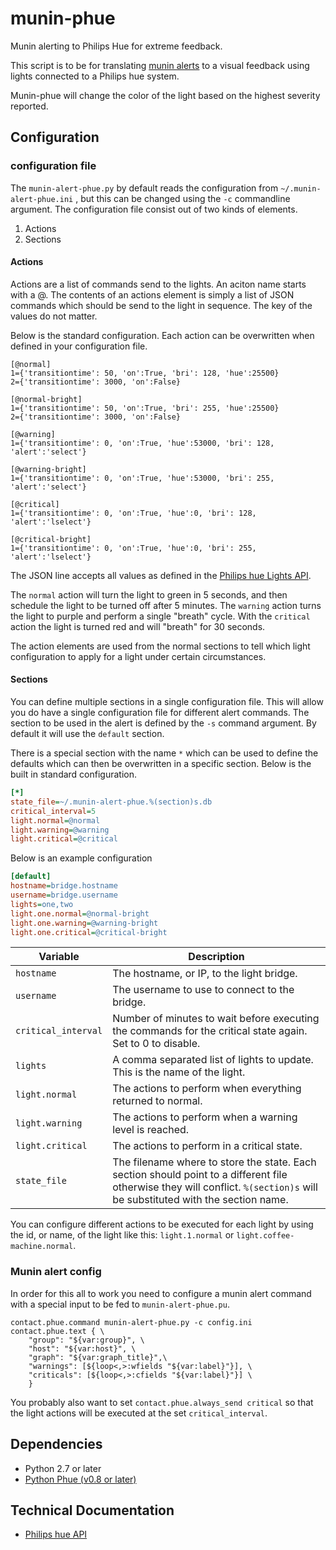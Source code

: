 munin-phue
==========

Munin alerting to Philips Hue for extreme feedback.

This script is to be for translating [munin alerts](http://munin-monitoring.org/wiki/HowToContact) to a visual feedback using lights connected to a Philips hue system.

Munin-phue will change the color of the light based on the highest severity reported. 

Configuration
-------------

### configuration file

The `munin-alert-phue.py` by default reads the configuration from `~/.munin-alert-phue.ini` , but this can be changed using the `-c` commandline argument. The configuration file consist out of two kinds of elements.

1. Actions
2. Sections

#### Actions
Actions are a list of commands send to the lights. An aciton name starts with a @. The contents of an actions element is simply a list of JSON commands which should be send to the light in sequence. The key of the values do not matter.

Below is the standard configuration. Each action can be overwritten when defined in your configuration file.

```
[@normal]
1={'transitiontime': 50, 'on':True, 'bri': 128, 'hue':25500}
2={'transitiontime': 3000, 'on':False}

[@normal-bright]
1={'transitiontime': 50, 'on':True, 'bri': 255, 'hue':25500}
2={'transitiontime': 3000, 'on':False}

[@warning]
1={'transitiontime': 0, 'on':True, 'hue':53000, 'bri': 128, 'alert':'select'}

[@warning-bright]
1={'transitiontime': 0, 'on':True, 'hue':53000, 'bri': 255, 'alert':'select'}

[@critical]
1={'transitiontime': 0, 'on':True, 'hue':0, 'bri': 128, 'alert':'lselect'}

[@critical-bright]
1={'transitiontime': 0, 'on':True, 'hue':0, 'bri': 255, 'alert':'lselect'}
```

The JSON line accepts all values as defined in the [Philips hue Lights API](http://developers.meethue.com/1_lightsapi.html#16_set_light_state). 

The `normal` action will turn the light to green in 5 seconds, and then schedule the light to be turned off after 5 minutes. The `warning` action turns the light to purple and perform a single "breath" cycle. With the `critical` action the light is turned red and will "breath" for 30 seconds.

The action elements are used from the normal sections to tell which light configuration to apply for a light under certain circumstances.

#### Sections

You can define multiple sections in a single configuration file. This will allow you do have a single configuration file for different alert commands. The section to be used in the alert is defined by the `-s` command argument. By default it will use the `default` section.

There is a special section with the name `*` which can be used to define the defaults which can then be overwritten in a specific section. Below is the built in standard configuration.

```INI
[*]
state_file=~/.munin-alert-phue.%(section)s.db
critical_interval=5
light.normal=@normal
light.warning=@warning
light.critical=@critical
```
	
Below is an example configuration

```INI
[default]
hostname=bridge.hostname
username=bridge.username
lights=one,two
light.one.normal=@normal-bright
light.one.warning=@warning-bright
light.one.critical=@critical-bright
```

| Variable | Description |
|----------|-------------|
| `hostname` | The hostname, or IP, to the light bridge. |
| `username` | The username to use to connect to the bridge. |
| `critical_interval` | Number of minutes to wait before executing the commands for the critical state again. Set to 0 to disable. |
| `lights` | A comma separated list of lights to update. This is the name of the light. |
| `light.normal` | The actions to perform when everything returned to normal. |
| `light.warning` | The actions to perform when a warning level is reached. |
| `light.critical` | The actions to perform in a critical state. |
| `state_file` | The filename where to store the state. Each section should point to a different file otherwise they will conflict. `%(section)s` will be substituted with the section name. |

You can configure different actions to be executed for each light by using the id, or name, of the light like this: `light.1.normal` or `light.coffee-machine.normal`.


### Munin alert config

In order for this all to work you need to configure a munin alert command with a special input to be fed to `munin-alert-phue.pu`.

	contact.phue.command munin-alert-phue.py -c config.ini
	contact.phue.text { \
		"group": "${var:group}", \
		"host": "${var:host}", \
		"graph": "${var:graph_title}",\
		"warnings": [${loop<,>:wfields "${var:label}"}], \
		"criticals": [${loop<,>:cfields "${var:label}"}] \
		}

You probably also want to set `contact.phue.always_send critical` so that the light actions will be executed at the set `critical_interval`.


Dependencies
------------

* Python 2.7 or later
* [Python Phue (v0.8 or later)](https://github.com/studioimaginaire/phue)

Technical Documentation
-----------------------

* [Philips hue API](http://developers.meethue.com/)
